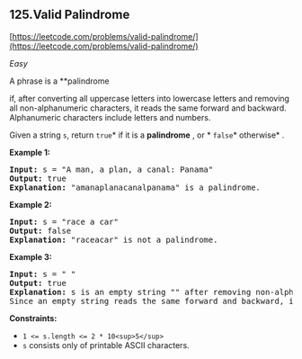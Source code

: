 ## 125.Valid Palindrome

[https://leetcode.com/problems/valid-palindrome/](https://leetcode.com/problems/valid-palindrome/)

*Easy*

A phrase is a **palindrome

if, after converting all uppercase letters into lowercase letters and
removing all non-alphanumeric characters, it reads the same forward and
backward. Alphanumeric characters include letters and numbers.

Given a string `s`, return `true`* if it is a **palindrome** , or * `false`* otherwise* .

**Example 1:**

<pre><strong>Input:</strong> s = "A man, a plan, a canal: Panama"
<strong>Output:</strong> true
<strong>Explanation:</strong> "amanaplanacanalpanama" is a palindrome.
</pre>

**Example 2:**

<pre><strong>Input:</strong> s = "race a car"
<strong>Output:</strong> false
<strong>Explanation:</strong> "raceacar" is not a palindrome.
</pre>

**Example 3:**

<pre><strong>Input:</strong> s = " "
<strong>Output:</strong> true
<strong>Explanation:</strong> s is an empty string "" after removing non-alphanumeric characters.
Since an empty string reads the same forward and backward, it is a palindrome.
</pre>

**Constraints:**

* `1 <= s.length <= 2 * 10<sup>5</sup>`
* `s` consists only of printable ASCII characters.
